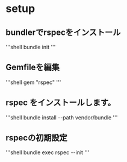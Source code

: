# setup

## bundlerでrspecをインストール

'''shell
bundle init
'''

## Gemfileを編集

'''shell
gem "rspec"
'''

## rspec をインストールします。

'''shell
bundle install --path vendor/bundle
'''

## rspecの初期設定

'''shell
bundle exec rspec --init
'''
